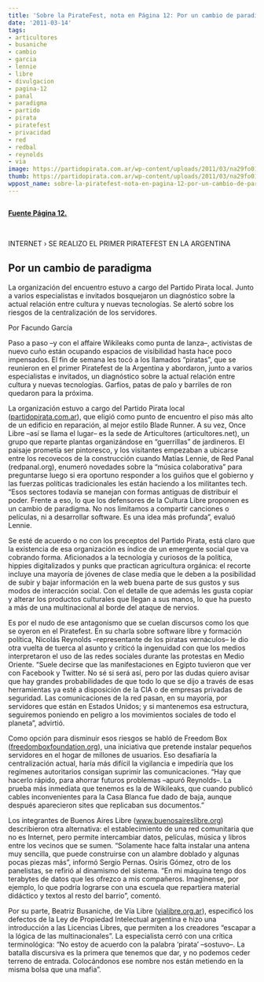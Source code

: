 ```yaml
---
title: 'Sobre la PirateFest, nota en Página 12: Por un cambio de paradigma'
date: '2011-03-14'
tags:
- articultores
- busaniche
- cambio
- garcia
- lennie
- libre
- divulgacion
- pagina-12
- panal
- paradigma
- partido
- pirata
- piratefest
- privacidad
- red
- redbal
- reynolds
- via
image: https://partidopirata.com.ar/wp-content/uploads/2011/03/na29fo01.jpg
thumb: https://partidopirata.com.ar/wp-content/uploads/2011/03/na29fo01.jpg
wppost_name: sobre-la-piratefest-nota-en-pagina-12-por-un-cambio-de-paradigma
---
```


<img src="https://partidopirata.com.ar/wp-content/uploads/2011/03/na29fo01.jpg" alt="" />

<strong><a href="http://www.pagina12.com.ar/diario/suplementos/espectaculos/16-21041-2011-03-14.html" target="_blank">Fuente Página 12.</a></strong>

&nbsp;

INTERNET › SE REALIZO EL PRIMER PIRATEFEST EN LA ARGENTINA
<h2>Por un cambio de paradigma</h2>
La organización del encuentro estuvo a cargo del Partido Pirata local. Junto a varios especialistas e invitados bosquejaron un diagnóstico sobre la actual relación entre cultura y nuevas tecnologías. Se alertó sobre los riesgos de la centralización de los servidores.

Por Facundo García
<div id="cuerpo">

Paso a paso –y con el affaire Wikileaks como punta de lanza–, activistas de nuevo cuño están ocupando espacios de visibilidad hasta hace poco impensados. El fin de semana les tocó a los llamados “piratas”, que se reunieron en el primer Piratefest de la Argentina y abordaron, junto a varios especialistas e invitados, un diagnóstico sobre la actual relación entre cultura y nuevas tecnologías. Garfios, patas de palo y barriles de ron quedaron para la próxima.

La organización estuvo a cargo del Partido Pirata local (<a href="https://partidopirata.com.ar/">partidopirata.com.ar</a>), que eligió como punto de encuentro el piso más alto de un edificio en reparación, al mejor estilo Blade Runner. A su vez, Once Libre –así se llama el lugar– es la sede de Articultores (articultores.net), un grupo que reparte plantas organizándose en “guerrillas” de jardineros. El paisaje prometía ser pintoresco, y los visitantes empezaban a ubicarse entre los recovecos de la construcción cuando Matías Lennie, de Red Panal (redpanal.org), enumeró novedades sobre la “música colaborativa” para preguntarse luego si era oportuno responder a los guiños que el gobierno y las fuerzas políticas tradicionales les están haciendo a los militantes tech. “Esos sectores todavía se manejan con formas antiguas de distribuir el poder. Frente a eso, lo que los defensores de la Cultura Libre proponen es un cambio de paradigma. No nos limitamos a compartir canciones o películas, ni a desarrollar software. Es una idea más profunda”, evaluó Lennie.

Se esté de acuerdo o no con los preceptos del Partido Pirata, está claro que la existencia de esa organización es índice de un emergente social que va cobrando forma. Aficionados a la tecnología y curiosos de la política, hippies digitalizados y punks que practican agricultura orgánica: el recorte incluye una mayoría de jóvenes de clase media que le deben a la posibilidad de subir y bajar información en la web buena parte de sus gustos y sus modos de interacción social. Con el detalle de que además les gusta copiar y alterar los productos culturales que llegan a sus manos, lo que ha puesto a más de una multinacional al borde del ataque de nervios.

Es por el nudo de ese antagonismo que se cuelan discursos como los que se oyeron en el Piratefest. En su charla sobre software libre y formación política, Nicolás Reynolds –representante de los piratas vernáculos– le dio otra vuelta de tuerca al asunto y criticó la ingenuidad con que los medios interpretaron el uso de las redes sociales durante las protestas en Medio Oriente. “Suele decirse que las manifestaciones en Egipto tuvieron que ver con Facebook y Twitter. No sé si será así, pero por las dudas quiero avisar que hay grandes probabilidades de que todo lo que se dijo a través de esas herramientas ya esté a disposición de la CIA o de empresas privadas de seguridad. Las comunicaciones de la red pasan, en su mayoría, por servidores que están en Estados Unidos; y si mantenemos esa estructura, seguiremos poniendo en peligro a los movimientos sociales de todo el planeta”, advirtió.

Como opción para disminuir esos riesgos se habló de Freedom Box (<a href="http://freedomboxfoundation.org/">freedomboxfoundation.org</a>), una iniciativa que pretende instalar pequeños servidores en el hogar de millones de usuarios. Eso desafiaría la centralización actual, haría más difícil la vigilancia e impediría que los regímenes autoritarios consigan suprimir las comunicaciones. “Hay que hacerlo rápido, para ahorrar futuros problemas –apuró Reynolds–. La prueba más inmediata que tenemos es la de Wikileaks, que cuando publicó cables inconvenientes para la Casa Blanca fue dado de baja, aunque después aparecieron sites que replicaban sus documentos.”

Los integrantes de Buenos Aires Libre (www.buenosaireslibre.org) describieron otra alternativa: el establecimiento de una red comunitaria que no es Internet, pero permite intercambiar datos, películas, música y libros entre los vecinos que se sumen. “Solamente hace falta instalar una antena muy sencilla, que puede construirse con un alambre doblado y algunas pocas piezas más”, informó Sergio Pernas. Osiris Gómez, otro de los panelistas, se refirió al dinamismo del sistema. “En mi máquina tengo dos terabytes de datos que les ofrezco a mis compañeros. Imagínense, por ejemplo, lo que podría lograrse con una escuela que repartiera material didáctico y textos al resto del barrio”, comentó.

Por su parte, Beatriz Busaniche, de Vía Libre (<a href="http://vialibre.org.ar/">vialibre.org.ar</a>), especificó los defectos de la Ley de Propiedad Intelectual argentina e hizo una introducción a las Licencias Libres, que permiten a los creadores “escapar a la lógica de las multinacionales”. La especialista cerró con una crítica terminológica: “No estoy de acuerdo con la palabra ‘pirata’ –sostuvo–. La batalla discursiva es la primera que tenemos que dar, y no podemos ceder terreno de entrada. Colocándonos ese nombre nos están metiendo en la misma bolsa que una mafia”.

</div>
